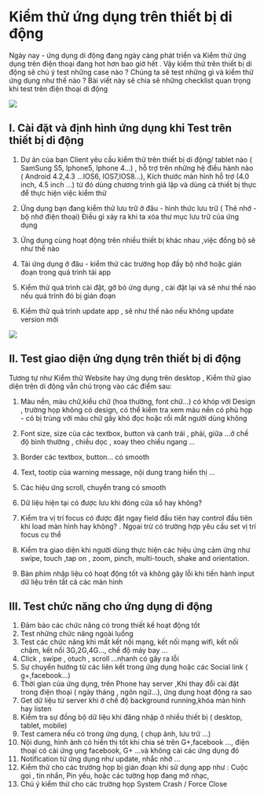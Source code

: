 # Kiểm thử ứng dụng trên thiết bị di động 
Ngày nay - ứng dụng di động đang ngày càng phát triển và Kiểm thử ứng dụng trên điện thoại đang hot hơn bao giờ hết .
Vậy kiểm thử trên thiết bị di động sẽ chú ý test những case nào ? Chúng ta sẽ test những gì và kiểm thử ứng dụng như thế nào ? 
Bài viết này sẽ chia sẽ những checklist quan trọng khi test trên điện thoại di động 

![](https://images.viblo.asia/51ec08ba-fd53-435a-a5d5-01787dbe974e.jpeg)

## I. Cài đặt và định hình ứng dụng khi Test trên thiết bị di động 

1) Dự án của bạn Client yêu cầu kiểm thử trên thiết bị di động/ tablet nào ( SamSung S5, Iphone5, Iphone 4...) , hỗ trợ trên những hệ điều hành nào ( Android 4.2,4.3 ...IOS6, IOS7,IOS8...), Kích thước màn hình hỗ trợ (4.0 inch, 4.5 inch ...) từ đó dùng chương trình giả lập và dùng cả thiết bị thực để thực hiện việc kiểm thử

2) Ứng dụng bạn đang kiểm thử lưu trữ ở đâu - hình thức lưu trữ ( Thẻ nhớ - bộ nhớ điện thoại)
Điều gì xảy ra khi ta xóa thư mục lưu trữ của ứng dụng

3) Ứng dụng cùng hoạt động trên nhiều thiết bị khác nhau ,việc đồng bộ sẽ như thế nào

4) Tải ứng dụng ở đâu - kiểm thử các trường họp đầy bộ nhớ hoặc gián đoạn trong quá trình tải app

5) Kiểm thử quá trình cài đặt, gỡ bỏ ứng dụng , cài đặt lại và sẽ như thế nào nếu quá trính đó bị gián đoạn

6) Kiểm thử quá trình update app , sẽ như thế nào nếu không update version mới

![](https://images.viblo.asia/6ec7c7c3-a058-459b-8e47-77e9d1bacbe5.jpg)

## II. Test giao diện ứng dụng trên thiết bị di động 

Tương tự như Kiểm thử Website hay ứng dụng trên desktop , Kiểm thử giao diện trên di động vẫn chú trọng vào các điểm sau:
1) Màu nền, màu chữ,kiểu chữ (hoa thường, font chữ...) có khóp với Design , trường họp không có design, có thể kiểm tra xem màu nền có phù họp - có bị trùng với màu chữ gây khó đọc hoặc rối mắt người dùng không

2) Font size, size của các textbox, button và canh trái , phải, giữa ...ở chế độ bình thường , chiều dọc , xoay theo chiều ngang ...

3) Border các textbox, button... có smooth

4) Text, tootip của warning message, nội dung trang hiển thị ...

5) Các hiệu ứng scroll, chuyển trang có smooth

6) Dữ liệu hiện tại có được lưu khi đóng cửa sổ hay không?

7) Kiểm tra vị trí focus có được đặt ngay field đầu tiên hay control đầu tiên khi load màn hình hay không? . Ngọai trừ có trường hợp yêu cầu set vị trí focus cụ thể

8) Kiểm tra giao diện khi người dùng thực hiện các hiệu ứng cảm ứng như swipe, touch ,tap on , zoom, pinch, multi-touch, shake and orientation.

9) Bàn phím nhập liệu có hoạt động tốt và không gây lỗi khi tiến hành input dữ liệu trên tất cả các màn hình

## III. Test chức năng cho ứng dụng di động

1) Đảm bảo các chức năng có trong thiết kế hoạt động tốt
2) Test những chức năng ngoài luồng
3) Test các chức năng khi mất kết nối mạng, kết nối mạng wifi, kết nối chậm, kết nối 3G,2G,4G..., chế độ máy bay ...
4) Click , swipe , otuch , scroll ...nhanh có gây ra lỗi
5) Sự chuyển hướng từ các liên kết trong ứng dụng hoặc các Social link ( g+,facebook...)
6) Thời gian của ứng dụng, trên Phone hay server ,Khi thay đổi cài đặt trong điện thoại ( ngày tháng , ngôn ngữ...), ứng dụng hoạt động ra sao
7) Get dữ liệu từ server khi ở chế độ background running,khóa màn hình hay listen
8) Kiểm tra sự đồng bộ dữ liệu khi đăng nhập ở nhiều thiết bị ( desktop, tablet, mobile)
9) Test camera nếu có trong ứng dụng, ( chụp ảnh, lưu trữ ...)
10) Nội dung, hình ảnh có hiển thị tốt khi chia sẻ trên G+,facebook ..., điện thoại có cài ứng ụng facebook, G+ ...và không cài các ứng dụng đó
11) Notification từ ứng dụng như update, nhắc nhở ...
13) Kiểm thử cho các trường họp bị gián đoạn khi sử dụng app như : Cuộc gọi , tin nhắn, Pin yếu, hoặc các tường họp đang mở nhạc,
14) Chú ý kiểm thử cho các trường họp System Crash / Force Close
